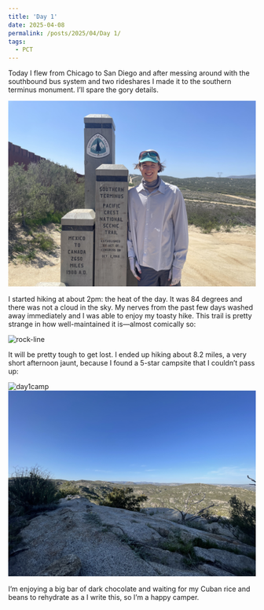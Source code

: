 ```yaml
---
title: 'Day 1'
date: 2025-04-08
permalink: /posts/2025/04/Day 1/
tags:
  - PCT
---
```


Today I flew from Chicago to San Diego and after messing around with the southbound bus system and two rideshares I made it to the southern terminus monument. I’ll spare the gory details.

![southern terminus](images/IMG_4405.jpeg)

I started hiking at about 2pm: the heat of the day. It was 84 degrees and there was not a cloud in the sky. My nerves from the past few days washed away immediately and I was able to enjoy my toasty hike. This trail is pretty strange in how well-maintained it is—almost comically so:

![rock-line](images/IMG_4407.jpeg)

It will be pretty tough to get lost. I ended up hiking about 8.2 miles, a very short afternoon jaunt, because I found a 5-star campsite that I couldn’t pass up:

![day1camp](images/IMG_4417.jpeg)
![day1campview](images/IMG_4416.jpeg)

I’m enjoying a big bar of dark chocolate and waiting for my Cuban rice and beans to rehydrate as a I write this, so I’m a happy camper.